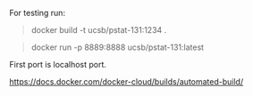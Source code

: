 For testing run:

> docker build -t ucsb/pstat-131:1234 .

> docker run -p 8889:8888 ucsb/pstat-131:latest

First port is localhost port.

https://docs.docker.com/docker-cloud/builds/automated-build/
